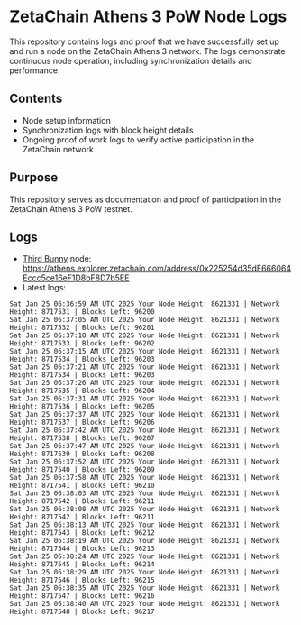 # ZetaChain Athens 3 PoW Node Logs
This repository contains logs and proof that we have successfully set up and run a node on the ZetaChain Athens 3 network. The logs demonstrate continuous node operation, including synchronization details and performance.

## Contents
- Node setup information
- Synchronization logs with block height details
- Ongoing proof of work logs to verify active participation in the ZetaChain network

## Purpose
This repository serves as documentation and proof of participation in the ZetaChain Athens 3 PoW testnet.

## Logs

- [Third Bunny](https://thirdbunny.xyz/) node: https://athens.explorer.zetachain.com/address/0x225254d35dE666064Eccc5ce16eF1D8bF8D7b5EE
- Latest logs:
```
Sat Jan 25 06:36:59 AM UTC 2025 Your Node Height: 8621331 | Network Height: 8717531 | Blocks Left: 96200
Sat Jan 25 06:37:05 AM UTC 2025 Your Node Height: 8621331 | Network Height: 8717532 | Blocks Left: 96201
Sat Jan 25 06:37:10 AM UTC 2025 Your Node Height: 8621331 | Network Height: 8717533 | Blocks Left: 96202
Sat Jan 25 06:37:15 AM UTC 2025 Your Node Height: 8621331 | Network Height: 8717534 | Blocks Left: 96203
Sat Jan 25 06:37:21 AM UTC 2025 Your Node Height: 8621331 | Network Height: 8717534 | Blocks Left: 96203
Sat Jan 25 06:37:26 AM UTC 2025 Your Node Height: 8621331 | Network Height: 8717535 | Blocks Left: 96204
Sat Jan 25 06:37:31 AM UTC 2025 Your Node Height: 8621331 | Network Height: 8717536 | Blocks Left: 96205
Sat Jan 25 06:37:37 AM UTC 2025 Your Node Height: 8621331 | Network Height: 8717537 | Blocks Left: 96206
Sat Jan 25 06:37:42 AM UTC 2025 Your Node Height: 8621331 | Network Height: 8717538 | Blocks Left: 96207
Sat Jan 25 06:37:47 AM UTC 2025 Your Node Height: 8621331 | Network Height: 8717539 | Blocks Left: 96208
Sat Jan 25 06:37:52 AM UTC 2025 Your Node Height: 8621331 | Network Height: 8717540 | Blocks Left: 96209
Sat Jan 25 06:37:58 AM UTC 2025 Your Node Height: 8621331 | Network Height: 8717541 | Blocks Left: 96210
Sat Jan 25 06:38:03 AM UTC 2025 Your Node Height: 8621331 | Network Height: 8717542 | Blocks Left: 96211
Sat Jan 25 06:38:08 AM UTC 2025 Your Node Height: 8621331 | Network Height: 8717542 | Blocks Left: 96211
Sat Jan 25 06:38:13 AM UTC 2025 Your Node Height: 8621331 | Network Height: 8717543 | Blocks Left: 96212
Sat Jan 25 06:38:19 AM UTC 2025 Your Node Height: 8621331 | Network Height: 8717544 | Blocks Left: 96213
Sat Jan 25 06:38:24 AM UTC 2025 Your Node Height: 8621331 | Network Height: 8717545 | Blocks Left: 96214
Sat Jan 25 06:38:29 AM UTC 2025 Your Node Height: 8621331 | Network Height: 8717546 | Blocks Left: 96215
Sat Jan 25 06:38:35 AM UTC 2025 Your Node Height: 8621331 | Network Height: 8717547 | Blocks Left: 96216
Sat Jan 25 06:38:40 AM UTC 2025 Your Node Height: 8621331 | Network Height: 8717548 | Blocks Left: 96217
```
